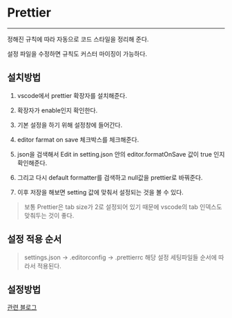 # Prettier

---

정해진 규칙에 따라 자동으로 코드 스타일을 정리해 준다.

설정 파일을 수정하면 규칙도 커스터 마이징이 가능하다.

## 설치방법

1. vscode에서 prettier 확장자를 설치해준다.

2. 확장자가 enable인지 확인한다.

3. 기본 설정을 하기 위해 설정창에 들어간다.

4. editor farmat on save 체크박스를 체크해준다.

5. json을 검색해서 Edit in setting.json 안의 editor.formatOnSave 값이 true 인지 확인해준다.

6. 그리고 다시 default formatter를 검색하고 null값을 prettier로 바꿔준다.

7. 이후 저장을 해보면 setting 값에 맞춰서 설정되는 것을 볼 수 있다.

> 보통 Prettier은 tab size가 2로 설정되어 있기 때문에 vscode의 tab 인덱스도 맞춰두는 것이 좋다.

## 설정 적용 순서

> settings.json -> .editorconfig -> .prettierrc
> 해당 설정 세팅파일들 순서에 따라서 적용된다.

## 설정방법

[관련 블로그](https://uxgjs.tistory.com/150)
